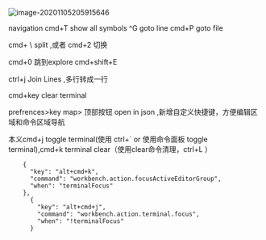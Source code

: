 ![image-20201105205915646](https://cdn.jsdelivr.net/gh/k2easy/picgo/2020/11/0520201105205915.png)



navigation 
cmd+T show all symbols
 ^G goto line 
cmd+P goto file 

cmd+ \ split  ,或者 cmd+2 切换

cmd+0 跳到explore  cmd+shift+E





ctrl+j       Join Lines  ,多行转成一行

cmd+key clear terminal



prefrences>key map> 顶部按钮 open in json ,新增自定义快捷键，方便编辑区域和命令区域导航

本义cmd+j toggle terminal(使用 ctrl+` or 使用命令面板 toggle terminal),cmd+k terminal clear（使用clear命令清理，ctrl+L ） 

```
    {
      "key": "alt+cmd+k",
      "command": "workbench.action.focusActiveEditorGroup",
      "when": "terminalFocus"
    }, 
      {
        "key": "alt+cmd+j",
        "command": "workbench.action.terminal.focus",
        "when": "!terminalFocus"
      } 
```

